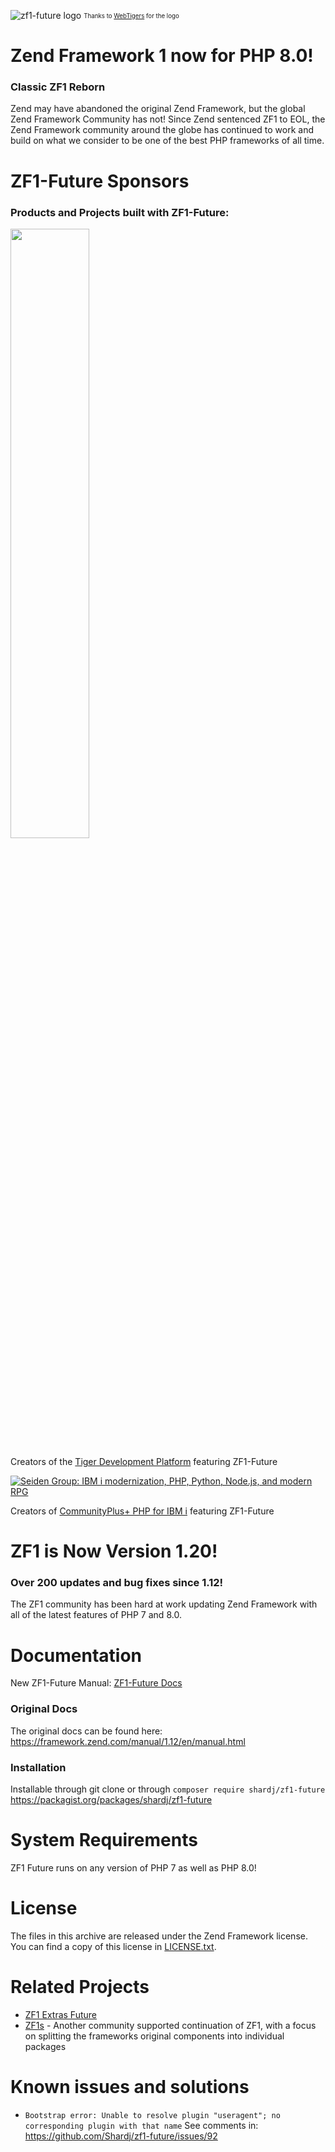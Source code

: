 ![zf1-future logo](https://imgur.com/S0i6qOh.png)
<sub><sup>Thanks to [WebTigers](https://github.com/WebTigers) for the logo</sup></sub>
# Zend Framework 1 now for PHP 8.0!
### Classic ZF1 Reborn
Zend may have abandoned the original Zend Framework, but the global Zend Framework Community has not! Since Zend sentenced ZF1 to EOL, the Zend Framework community around the globe has continued to work and build on what we consider to be one of the best PHP frameworks of all time.

# ZF1-Future Sponsors
### Products and Projects built with ZF1-Future:

<a href="https://webtigers.com"><img src="https://webtigers.s3.amazonaws.com/logos/Logo-New-1-Dark.png" width="50%" /></a>

Creators of the [Tiger Development Platform](https://webtigers.com) featuring ZF1-Future

<a href="https://seidengroup.com"><img src="https://www.seidengroup.com/wp-content/uploads/2017/03/SeidenLogo-180.png" alt="Seiden Group: IBM i modernization, PHP, Python, Node.js, and modern RPG" /></a>

Creators of [CommunityPlus+ PHP for IBM i](https://www.seidengroup.com/communityplus-php-for-ibm-i/) featuring ZF1-Future

# ZF1 is Now Version 1.20!
### Over 200 updates and bug fixes since 1.12!
The ZF1 community has been hard at work updating Zend Framework with all of the latest features of PHP 7 and 8.0.

# Documentation
New ZF1-Future Manual: [ZF1-Future Docs](https://zf1future.com/manual)

### Original Docs
The original docs can be found here: https://framework.zend.com/manual/1.12/en/manual.html

### Installation

Installable through git clone or through
`composer require shardj/zf1-future` https://packagist.org/packages/shardj/zf1-future

# System Requirements
ZF1 Future runs on any version of PHP 7 as well as PHP 8.0!

# License
The files in this archive are released under the Zend Framework license. You can find a copy of this license in [LICENSE.txt](LICENSE.txt).

# Related Projects

*  [ZF1 Extras Future](https://github.com/Shardj/zf1-extras-future)
* [ZF1s](https://github.com/zf1s) - Another community supported continuation of ZF1, with a focus on splitting the frameworks original components into individual packages

# Known issues and solutions

* ``Bootstrap error: Unable to resolve plugin "useragent"; no corresponding plugin with that name``
   See comments in: https://github.com/Shardj/zf1-future/issues/92
